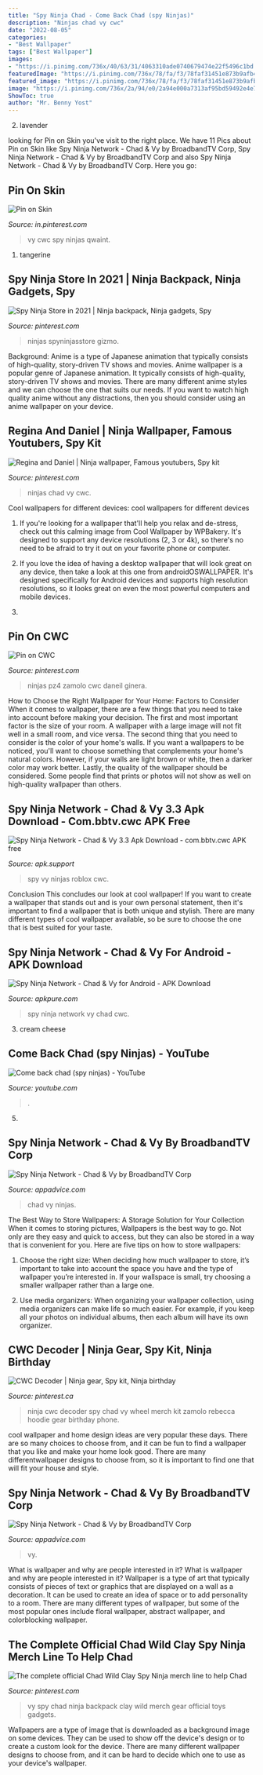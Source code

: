 ```yaml
---
title: "Spy Ninja Chad - Come Back Chad (spy Ninjas)"
description: "Ninjas chad vy cwc"
date: "2022-08-05"
categories:
- "Best Wallpaper"
tags: ["Best Wallpaper"]
images:
- "https://i.pinimg.com/736x/40/63/31/4063310ade0740679474e22f5496c1bd.jpg"
featuredImage: "https://i.pinimg.com/736x/78/fa/f3/78faf31451e873b9afb401fd5686f99b.jpg"
featured_image: "https://i.pinimg.com/736x/78/fa/f3/78faf31451e873b9afb401fd5686f99b.jpg"
image: "https://i.pinimg.com/736x/2a/94/e0/2a94e000a7313af95bd59492e4e72ec6.jpg"
ShowToc: true
author: "Mr. Benny Yost"
---
```



2. lavender 

	

		
looking for Pin on Skin you've visit to the right place. We have 11 Pics about Pin on Skin like Spy Ninja Network - Chad &amp; Vy by BroadbandTV Corp, Spy Ninja Network - Chad &amp; Vy by BroadbandTV Corp and also Spy Ninja Network - Chad &amp; Vy by BroadbandTV Corp. Here you go:
		
    
## Pin On Skin

<img loading=lazy src="https://i.pinimg.com/736x/78/fa/f3/78faf31451e873b9afb401fd5686f99b.jpg" onerror="this.onerror=null;this.src='https://tse2.mm.bing.net/th?id=OIP.UG_N3evz3VyGpUbpDwWoOgHaHV&amp;pid=15.1';" alt="Pin on Skin">

_Source: in.pinterest.com_

>vy cwc spy ninjas qwaint. 

	

1. tangerine 

    
## Spy Ninja Store In 2021 | Ninja Backpack, Ninja Gadgets, Spy

<img loading=lazy src="https://i.pinimg.com/736x/b8/50/5d/b8505d39de6ca37acfaa1bab2da5f578.jpg" onerror="this.onerror=null;this.src='https://tse2.mm.bing.net/th?id=OIP.8c6bEg_LtdlZNPWEutXrmQHaEK&amp;pid=15.1';" alt="Spy Ninja Store in 2021 | Ninja backpack, Ninja gadgets, Spy">

_Source: pinterest.com_

>ninjas spyninjasstore gizmo. 

	

Background: Anime is a type of Japanese animation that typically consists of high-quality, story-driven TV shows and movies.
Anime wallpaper is a popular genre of Japanese animation. It typically consists of high-quality, story-driven TV shows and movies. There are many different anime styles and we can choose the one that suits our needs. If you want to watch high quality anime without any distractions, then you should consider using an anime wallpaper on your device.

    
## Regina And Daniel | Ninja Wallpaper, Famous Youtubers, Spy Kit

<img loading=lazy src="https://i.pinimg.com/736x/2a/94/e0/2a94e000a7313af95bd59492e4e72ec6.jpg" onerror="this.onerror=null;this.src='https://tse1.mm.bing.net/th?id=OIP.zWOuXRLYEP8_PBTaN37mggHaHa&amp;pid=15.1';" alt="Regina and Daniel | Ninja wallpaper, Famous youtubers, Spy kit">

_Source: pinterest.com_

>ninjas chad vy cwc. 

	

Cool wallpapers for different devices:
cool wallpapers for different devices 

1. If you're looking for a wallpaper that'll help you relax and de-stress, check out this calming image from Cool Wallpaper by WPBakery. It's designed to support any device resolutions (2, 3 or 4k), so there's no need to be afraid to try it out on your favorite phone or computer.

2. If you love the idea of having a desktop wallpaper that will look great on any device, then take a look at this one from androidOSWALLPAPER. It's designed specifically for Android devices and supports high resolution resolutions, so it looks great on even the most powerful computers and mobile devices.

3.

    
## Pin On CWC

<img loading=lazy src="https://i.pinimg.com/736x/b1/a1/8b/b1a18b26fbd23a5e0b6ccdaf43a8e533.jpg" onerror="this.onerror=null;this.src='https://tse4.mm.bing.net/th?id=OIP.-S3nVQGm0hi8XDxugWwBFgAAAA&amp;pid=15.1';" alt="Pin on CWC">

_Source: pinterest.com_

>ninjas pz4 zamolo cwc daneil ginera. 

	

How to Choose the Right Wallpaper for Your Home: Factors to Consider
When it comes to wallpaper, there are a few things that you need to take into account before making your decision. The first and most important factor is the size of your room. A wallpaper with a large image will not fit well in a small room, and vice versa. 
The second thing that you need to consider is the color of your home's walls. If you want a wallpapers to be noticed, you'll want to choose something that complements your home's natural colors. However, if your walls are light brown or white, then a darker color may work better. 
Lastly, the quality of the wallpaper should be considered. Some people find that prints or photos will not show as well on high-quality wallpaper than others.

    
## Spy Ninja Network - Chad &amp; Vy 3.3 Apk Download - Com.bbtv.cwc APK Free

<img loading=lazy src="https://play-lh.googleusercontent.com/s0OUz_KpZ2sRojnySpSfsWUmwV60RffkibTzLasdR4bfGtxg4t2HY-4LnYsiKp0qYpLS=h1024-no-tmp_spy_ninja_network_chad_vy_apk_screenshot_11.jpg" onerror="this.onerror=null;this.src='https://tse4.mm.bing.net/th?id=OIP.aDZNvMC9qTu_-pSptZrFNgHaJ4&amp;pid=15.1';" alt="Spy Ninja Network - Chad &amp; Vy 3.3 Apk Download - com.bbtv.cwc APK free">

_Source: apk.support_

>spy vy ninjas roblox cwc. 

	

Conclusion
This concludes our look at cool wallpaper! If you want to create a wallpaper that stands out and is your own personal statement, then it's important to find a wallpaper that is both unique and stylish. There are many different types of cool wallpaper available, so be sure to choose the one that is best suited for your taste.

    
## Spy Ninja Network - Chad &amp; Vy For Android - APK Download

<img loading=lazy src="https://image.winudf.com/v2/image1/Y29tLmJidHYuY3djX3NjcmVlbl8xM18xNTYzNTg1OTM5XzAxNA/screen-13.jpg?fakeurl=1&amp;type=.jpg" onerror="this.onerror=null;this.src='https://tse3.mm.bing.net/th?id=OIP.WiebHB1Nqmi35wo7SgG2rQHaJ4&amp;pid=15.1';" alt="Spy Ninja Network - Chad &amp; Vy for Android - APK Download">

_Source: apkpure.com_

>spy ninja network vy chad cwc. 

	

3. cream cheese 

    
## Come Back Chad (spy Ninjas) - YouTube

<img loading=lazy src="https://i.ytimg.com/vi/adiX-2gwtX8/maxresdefault.jpg" onerror="this.onerror=null;this.src='https://tse3.mm.bing.net/th?id=OIP.9PvnJ1A3Bd5MxbEySYeSIwHaEK&amp;pid=15.1';" alt="Come back chad (spy ninjas) - YouTube">

_Source: youtube.com_

>. 

	

5.

    
## Spy Ninja Network - Chad &amp; Vy By BroadbandTV Corp

<img loading=lazy src="https://is2-ssl.mzstatic.com/image/thumb/Purple113/v4/8d/2d/dd/8d2ddd5b-1750-f056-d214-023f3f4c270d/source/512x512bb.jpg" onerror="this.onerror=null;this.src='https://tse4.mm.bing.net/th?id=OIP.KzoX2X0GLoJ_f9riEfoiTgHaHa&amp;pid=15.1';" alt="Spy Ninja Network - Chad &amp; Vy by BroadbandTV Corp">

_Source: appadvice.com_

>chad vy ninjas. 

	

The Best Way to Store Wallpapers: A Storage Solution for Your Collection
When it comes to storing pictures, Wallpapers is the best way to go. Not only are they easy and quick to access, but they can also be stored in a way that is convenient for you. Here are five tips on how to store wallpapers:
1) Choose the right size: When deciding how much wallpaper to store, it’s important to take into account the space you have and the type of wallpaper you’re interested in. If your wallspace is small, try choosing a smaller wallpaper rather than a large one.

2) Use media organizers: When organizing your wallpaper collection, using media organizers can make life so much easier. For example, if you keep all your photos on individual albums, then each album will have its own organizer.

    
## CWC Decoder | Ninja Gear, Spy Kit, Ninja Birthday

<img loading=lazy src="https://i.pinimg.com/736x/ae/b2/c2/aeb2c2827c3d24b6e774a8b06ae352ae.jpg" onerror="this.onerror=null;this.src='https://tse1.mm.bing.net/th?id=OIP.2I-MYuCUS0ybG6o6XeY7TQHaK3&amp;pid=15.1';" alt="CWC Decoder | Ninja gear, Spy kit, Ninja birthday">

_Source: pinterest.ca_

>ninja cwc decoder spy chad vy wheel merch kit zamolo rebecca hoodie gear birthday phone. 

	

cool wallpaper and home design ideas are very popular these days. There are so many choices to choose from, and it can be fun to find a wallpaper that you like and make your home look good. There are many differentwallpaper designs to choose from, so it is important to find one that will fit your house and style.

    
## Spy Ninja Network - Chad &amp; Vy By BroadbandTV Corp

<img loading=lazy src="https://is3-ssl.mzstatic.com/image/thumb/Purple114/v4/81/db/54/81db54d7-b1cb-ea1c-108a-fb030f236496/source/512x512bb.jpg" onerror="this.onerror=null;this.src='https://tse3.mm.bing.net/th?id=OIP.Npe-atHbotsVNeHvoJxQggHaHa&amp;pid=15.1';" alt="Spy Ninja Network - Chad &amp; Vy by BroadbandTV Corp">

_Source: appadvice.com_

>vy. 

	

What is wallpaper and why are people interested in it?
What is wallpaper and why are people interested in it?
Wallpaper is a type of art that typically consists of pieces of text or graphics that are displayed on a wall as a decoration. It can be used to create an idea of space or to add personality to a room. There are many different types of wallpaper, but some of the most popular ones include floral wallpaper, abstract wallpaper, and colorblocking wallpaper.

    
## The Complete Official Chad Wild Clay Spy Ninja Merch Line To Help Chad

<img loading=lazy src="https://i.pinimg.com/736x/40/63/31/4063310ade0740679474e22f5496c1bd.jpg" onerror="this.onerror=null;this.src='https://tse3.mm.bing.net/th?id=OIP.0pksggWhRxyNxx7SW_NetQHaHa&amp;pid=15.1';" alt="The complete official Chad Wild Clay Spy Ninja merch line to help Chad">

_Source: pinterest.com_

>vy spy chad ninja backpack clay wild merch gear official toys gadgets. 

	

Wallpapers are a type of image that is downloaded as a background image on some devices. They can be used to show off the device's design or to create a custom look for the device. There are many different wallpaper designs to choose from, and it can be hard to decide which one to use as your device's wallpaper.

